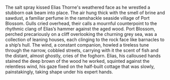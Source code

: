 The salt spray kissed Elias Thorne's weathered face as he wrestled a stubborn oak beam into place.  The air hung thick with the smell of brine and sawdust, a familiar perfume in the ramshackle seaside village of Port Blossom.  Gulls cried overhead, their calls a mournful counterpoint to the rhythmic clang of Elias’s hammer against the aged wood.  Port Blossom, perched precariously on a cliff overlooking the churning grey sea, was a collection of leaning houses, each clinging to the rock face like barnacles to a ship’s hull.  The wind, a constant companion, howled a tireless tune through the narrow, cobbled streets, carrying with it the scent of fish and the distant, almost ghostly, cries of the foghorn.  Elias, his calloused hands stained the deep brown of the wood he worked, squinted against the relentless wind, his gaze fixed on the half-built cottage that was slowly, painstakingly, taking shape under his expert hands.
